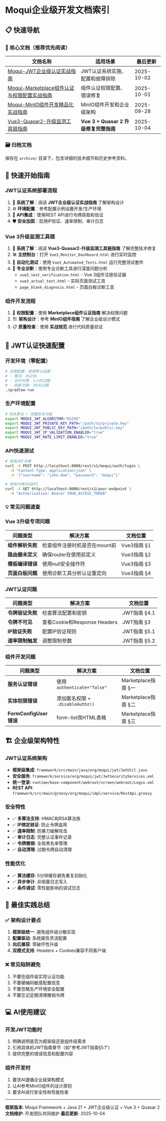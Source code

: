 # Moqui企业级开发文档索引

## 📋 快速导航

### 🎯 核心文档（推荐优先阅读）

| 文档名称 | 适用场景 | 最后更新 |
|---------|---------|----------|
| [Moqui-JWT企业级认证实战指南](./Moqui-JWT企业级认证实战指南.md) | JWT认证系统实施、配置和故障排除 | 2025-10-02 |
| [Moqui-Marketplace组件认证与权限配置实战指南](./Moqui-Marketplace组件认证与权限配置实战指南.md) | 组件认证权限配置、错误修复 | 2025-10-01 |
| [Moqui-MinIO组件开发精品化实战指南](./Moqui-MinIO组件开发精品化实战指南.md) | MinIO组件开发和企业级架构 | 2025-09-28 |
| [Vue3-Quasar2-升级监测工具链指南](./Vue3-Quasar2-升级监测工具链指南.md) | **Vue 3 + Quasar 2 升级修复完整指南** | 2025-10-04 |

### 🗃️ 归档文档

保存在 `archive/` 目录下，包含详细的技术细节和历史参考资料。

## 🚀 快速开始指南

### JWT认证系统部署流程
1. 📖 **系统了解**：阅读 **JWT企业级认证实战指南** 了解架构设计
2. ⚙️ **环境配置**：参考配置示例设置开发/生产环境
3. 🔧 **API集成**：使用REST API进行令牌获取和验证
4. 🛡️ **安全加固**：启用IP验证、速率限制、审计日志

### Vue 3升级监测工具链
1. 📖 **系统了解**：阅读 **Vue3-Quasar2-升级监测工具链指南** 了解完整技术修复
2. 🛠️ **主控制台**：打开 `Vue3_Monitor_Dashboard.html` 进行实时监控
3. 🤖 **自动化测试**：使用 `Vue3_Automated_Tests.html` 运行完整测试套件
4. 🔧 **专业诊断**：使用专业诊断工具进行深度问题分析
   - `vue3_test_verification.html` - Vue 3组件注册验证器
   - `vue3_actual_test.html` - 实际页面测试工具
   - `page_blank_diagnosis.html` - 页面白板诊断工具

### 组件开发流程
1. 🎯 **权限配置**：使用 **Marketplace组件认证指南** 解决权限问题
2. 🏗️ **架构设计**：参考 **MinIO组件指南** 了解企业级设计模式
3. 📋 **质量检查**：使用 **实战规范** 进行代码质量验证

## 🔐 JWT认证快速配置

### 开发环境（零配置）
```bash
# 无需配置，使用默认设置：
# - 算法: HS256
# - 访问令牌: 1小时过期
# - 刷新令牌: 30天过期
./gradlew run
```

### 生产环境配置
```bash
# RSA算法 + 完整安全功能
export MOQUI_JWT_ALGORITHM="RS256"
export MOQUI_JWT_PRIVATE_KEY_PATH="/path/to/private.key"
export MOQUI_JWT_PUBLIC_KEY_PATH="/path/to/public.key"
export MOQUI_JWT_IP_VALIDATION_ENABLED="true"
export MOQUI_JWT_RATE_LIMIT_ENABLED="true"
```

### API快速测试
```bash
# 获取JWT令牌
curl -X POST http://localhost:8080/rest/s1/moqui/auth/login \
  -H "Content-Type: application/json" \
  -d '{"username": "john.doe", "password": "moqui"}'

# 使用令牌访问API
curl -X GET http://localhost:8080/rest/s1/your-endpoint \
  -H "Authorization: Bearer YOUR_ACCESS_TOKEN"
```

### 💡 常见问题速查

### Vue 3升级专项问题
| 问题类型 | 解决方案 | 文档位置 |
|---------|---------|----------|
| **组件解析失败** | 检查组件注册时机是否在mount前 | Vue3指南 §1 |
| **路由器未定义** | 确保router在使用前定义 | Vue3指南 §2 |
| **模板编译错误** | 使用null安全操作符 | Vue3指南 §3 |
| **页面白板问题** | 使用诊断工具分析认证重定向 | Vue3指南 §4 |

### JWT认证问题
| 问题类型 | 解决方案 | 文档位置 |
|---------|---------|----------|
| **令牌验证失败** | 检查算法配置和密钥 | JWT指南 §4.1 |
| **令牌不可见** | 查看Cookie和Response Headers | JWT指南 §3 |
| **IP验证失败** | 配置IP验证规则 | JWT指南 §5.1 |
| **速率限制触发** | 调整限制参数 | JWT指南 §5.2 |

### 组件开发问题
| 问题类型 | 解决方案 | 文档位置 |
|---------|---------|----------|
| **服务认证错误** | 使用 `authenticate="false"` | Marketplace指南 §一 |
| **实体权限错误** | 添加匿名权限 + `.disableAuthz()` | Marketplace指南 §二 |
| **FormConfigUser错误** | form-list改HTML表格 | Marketplace指南 §三 |

## 🏗️ 企业级架构特性

### JWT认证系统架构
- **框架级集成**: `framework/src/main/java/org/moqui/jwt/JwtUtil.java`
- **安全服务**: `framework/service/org/moqui/jwt/JwtSecurityServices.xml`
- **统一登录**: `runtime/base-component/webroot/screen/webroot/Login.xml`
- **REST API**: `framework/src/main/groovy/org/moqui/impl/service/RestApi.groovy`

### 安全特性
- ✅ **多算法支持**: HMAC和RSA算法族
- ✅ **IP绑定验证**: 防止令牌盗用
- ✅ **速率限制**: 防暴力破解攻击
- ✅ **审计日志**: 完整认证事件记录
- ✅ **令牌撤销**: 全局黑名单管理
- ✅ **自动清理**: 过期令牌自动清理

### 性能优化
- ✅ **算法缓存**: 5分钟缓存避免重复初始化
- ✅ **异步审计**: 非阻塞日志写入
- ✅ **条件调试**: 零性能影响的调试日志

## 🎯 最佳实践总结

### ✅ 架构设计要点
1. **框架级统一**: 避免组件级分散实现
2. **配置驱动**: 系统属性灵活配置
3. **向后兼容**: 零破坏性升级
4. **双模式支持**: Headers + Cookies兼容不同客户端

### ❌ 常见陷阱避免
1. 不要在组件级实现认证功能
2. 不要硬编码敏感配置信息
3. 不要忽略生产环境安全配置
4. 不要忘记定期清理撤销令牌

## 💻 AI使用建议

### 开发JWT功能时
1. 明确说明是否为框架级还是组件级需求
2. 引用具体的JWT指南章节（如"参考JWT指南§5.1"）
3. 提供完整的错误信息和配置内容

### 组件开发时
1. 要求AI遵循企业级架构模式
2. 让AI参考MinIO组件的设计原则
3. 要求AI进行安全性和性能检查

---

**框架版本**: Moqui Framework + Java 21 + JWT企业级认证 + Vue 3 + Quasar 2
**文档维护**: 开发团队共同维护
**最后更新**: 2025-10-04
